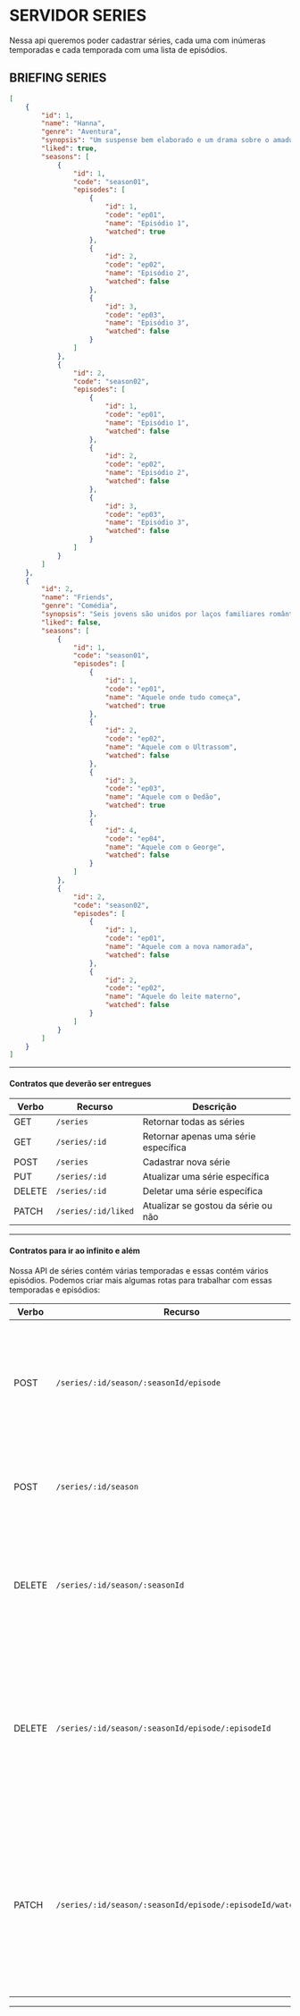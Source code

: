 # SERVIDOR SERIES
 Nessa api queremos poder cadastrar séries, cada uma com inúmeras temporadas e cada temporada com uma lista de episódios.

## BRIEFING SERIES 

```json
[
    {
        "id": 1,
        "name": "Hanna",
        "genre": "Aventura",
        "synopsis": "Um suspense bem elaborado e um drama sobre o amadurecimento, HANNA segue a jonada de uma jovem (...)",
        "liked": true,
        "seasons": [
            {
                "id": 1,
                "code": "season01",
                "episodes": [
                    {
                        "id": 1,
                        "code": "ep01",
                        "name": "Episódio 1",
                        "watched": true
                    },
                    {
                        "id": 2,
                        "code": "ep02",
                        "name": "Episódio 2",
                        "watched": false
                    },
                    {
                        "id": 3,
                        "code": "ep03",
                        "name": "Episódio 3",
                        "watched": false
                    }
                ]
            },
            {
                "id": 2,
                "code": "season02",
                "episodes": [
                    {
                        "id": 1,
                        "code": "ep01",
                        "name": "Episódio 1",
                        "watched": false
                    },
                    {
                        "id": 2,
                        "code": "ep02",
                        "name": "Episódio 2",
                        "watched": false
                    },
                    {
                        "id": 3,
                        "code": "ep03",
                        "name": "Episódio 3",
                        "watched": false
                    }
                ]
            }
        ]
    },
    {
        "id": 2,
        "name": "Friends",
        "genre": "Comédia",
        "synopsis": "Seis jovens são unidos por laços familiares românticos e, principalmente, de amizade, enquanto (...)",
        "liked": false,
        "seasons": [
            {
                "id": 1,
                "code": "season01",
                "episodes": [
                    {
                        "id": 1,
                        "code": "ep01",
                        "name": "Aquele onde tudo começa",
                        "watched": true
                    },
                    {
                        "id": 2,
                        "code": "ep02",
                        "name": "Aquele com o Ultrassom",
                        "watched": false
                    },
                    {
                        "id": 3,
                        "code": "ep03",
                        "name": "Aquele com o Dedão",
                        "watched": true
                    },
                    {
                        "id": 4,
                        "code": "ep04",
                        "name": "Aquele com o George",
                        "watched": false
                    }
                ]
            },
            {
                "id": 2,
                "code": "season02",
                "episodes": [
                    {
                        "id": 1,
                        "code": "ep01",
                        "name": "Aquele com a nova namorada",
                        "watched": false
                    },
                    {
                        "id": 2,
                        "code": "ep02",
                        "name": "Aquele do leite materno",
                        "watched": false
                    }
                ]
            }
        ]
    }
]
```

---

#### Contratos que deverão ser entregues

| Verbo        | Recurso                | Descrição                             |
| ------------ | ---------------------- | ------------------------------------- |
| GET          | `/series`              | Retornar todas as séries              |
| GET          | `/series/:id`          | Retornar apenas uma série específica  |
| POST         | `/series`              | Cadastrar nova série                  |
| PUT          | `/series/:id`          | Atualizar uma série específica        |
| DELETE       | `/series/:id`          | Deletar uma série específica          |
| PATCH        | `/series/:id/liked`    | Atualizar se gostou da série ou não   |

---

#### Contratos para ir ao infinito e além

Nossa API de séries contém várias temporadas e essas contém vários episódios. Podemos criar mais algumas rotas para trabalhar com essas temporadas e episódios:

| Verbo        | Recurso                | Descrição                             |
| ------------ | ---------------------- | ------------------------------------- |
| POST         | `/series/:id/season/:seasonId/episode` | Cadastrar novo episódio na temporada, onde :id é o id da série e :seasonId é o id da temporada |
| POST         | `/series/:id/season`                   | Cadastrar nova temporada na série, onde o :id é o id da série |
| DELETE       | `/series/:id/season/:seasonId`         | Deletar uma temporada específica, onde :id é o id da série e :seasonId é o id da temporada |
| DELETE       | `/series/:id/season/:seasonId/episode/:episodeId` | Deletar um episódio específico na temporada, onde :id é o id da série, :seasonId é o id da temporada e :episodeId é o id do episódio |
| PATCH        | `/series/:id/season/:seasonId/episode/:episodeId/watched` | Atualizar se o episódio foi assistido ou não, onde :id é o id da série, :seasonId é o id da temporada e :episodeId é o id do episódio |

---